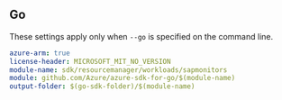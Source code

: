 ## Go

These settings apply only when `--go` is specified on the command line.

```yaml $(go) && $(track2)
azure-arm: true
license-header: MICROSOFT_MIT_NO_VERSION
module-name: sdk/resourcemanager/workloads/sapmonitors
module: github.com/Azure/azure-sdk-for-go/$(module-name)
output-folder: $(go-sdk-folder)/$(module-name)
```
